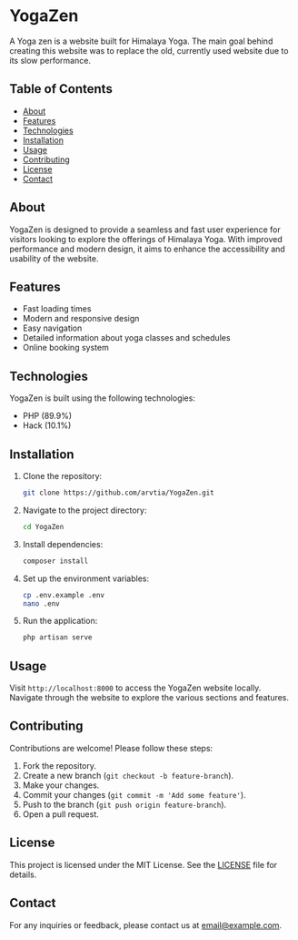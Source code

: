 # YogaZen

A Yoga zen is a website built for Himalaya Yoga. The main goal behind creating this website was to replace the old, currently used website due to its slow performance.

## Table of Contents
- [About](#about)
- [Features](#features)
- [Technologies](#technologies)
- [Installation](#installation)
- [Usage](#usage)
- [Contributing](#contributing)
- [License](#license)
- [Contact](#contact)

## About

YogaZen is designed to provide a seamless and fast user experience for visitors looking to explore the offerings of Himalaya Yoga. With improved performance and modern design, it aims to enhance the accessibility and usability of the website.

## Features

- Fast loading times
- Modern and responsive design
- Easy navigation
- Detailed information about yoga classes and schedules
- Online booking system

## Technologies

YogaZen is built using the following technologies:

- PHP (89.9%)
- Hack (10.1%)

## Installation

1. Clone the repository:
    ```bash
    git clone https://github.com/arvtia/YogaZen.git
    ```

2. Navigate to the project directory:
    ```bash
    cd YogaZen
    ```

3. Install dependencies:
    ```bash
    composer install
    ```

4. Set up the environment variables:
    ```bash
    cp .env.example .env
    nano .env
    ```

5. Run the application:
    ```bash
    php artisan serve
    ```

## Usage

Visit `http://localhost:8000` to access the YogaZen website locally. Navigate through the website to explore the various sections and features.

## Contributing

Contributions are welcome! Please follow these steps:

1. Fork the repository.
2. Create a new branch (`git checkout -b feature-branch`).
3. Make your changes.
4. Commit your changes (`git commit -m 'Add some feature'`).
5. Push to the branch (`git push origin feature-branch`).
6. Open a pull request.

## License

This project is licensed under the MIT License. See the [LICENSE](LICENSE) file for details.

## Contact

For any inquiries or feedback, please contact us at [email@example.com](mailto:email@example.com).
